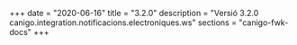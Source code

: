 +++
date        = "2020-06-16"
title       = "3.2.0"
description = "Versió 3.2.0 canigo.integration.notificacions.electroniques.ws"
sections    = "canigo-fwk-docs"
+++